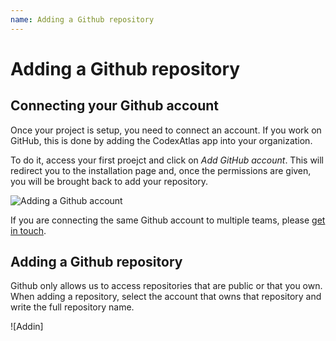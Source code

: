 ```yaml
---
name: Adding a Github repository
---
```


# Adding a Github repository

## Connecting your Github account

Once your project is setup, you need to connect an account. If you work on GitHub, this is done by adding the CodexAtlas app into your organization.

To do it, access your first proejct and click on *Add GitHub account*. This will redirect you to the installation page and, once the permissions are given, you will be brought back to add your repository.

![Adding a Github account](/guides/adding-github-account.png)

If you are connecting the same Github account to multiple teams, please [get in touch](raul@borah.agency).

## Adding a Github repository

Github only allows us to access repositories that are public or that you own. When adding a repository, select the account that owns that repository and write the full repository name.

![Addin]
